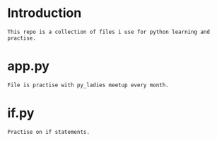 # Introduction
    This repo is a collection of files i use for python learning and practise.

# app.py
    File is practise with py_ladies meetup every month.

# if.py
    Practise on if statements.